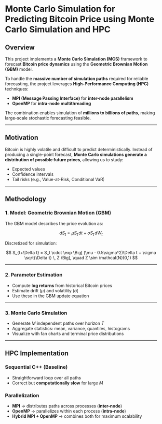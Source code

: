 # Monte Carlo Simulation for Predicting Bitcoin Price using Monte Carlo Simulation and HPC

## Overview
This project implements a **Monte Carlo Simulation (MCS)** framework to forecast **Bitcoin price dynamics** using the **Geometric Brownian Motion (GBM)** model.  

To handle the **massive number of simulation paths** required for reliable forecasting, the project leverages **High-Performance Computing (HPC)** techniques:  
- **MPI (Message Passing Interface)** for **inter-node parallelism**  
- **OpenMP** for **intra-node multithreading**  

The combination enables simulation of **millions to billions of paths**, making large-scale stochastic forecasting feasible.

---

## Motivation
Bitcoin is highly volatile and difficult to predict deterministically. Instead of producing a single-point forecast, **Monte Carlo simulations generate a distribution of possible future prices**, allowing us to study:
- Expected values  
- Confidence intervals  
- Tail risks (e.g., Value-at-Risk, Conditional VaR)  

---

## Methodology

### 1. Model: Geometric Brownian Motion (GBM)
The GBM model describes the price evolution as:

$$
dS_t = \mu S_t \, dt + \sigma S_t \, dW_t
$$

Discretized for simulation:

$$
S_{t+\Delta t} = S_t \cdot \exp \Big[ (\mu - 0.5\sigma^2)\Delta t + \sigma \sqrt{\Delta t} \, Z \Big], \quad Z \sim \mathcal{N}(0,1)
$$

---

### 2. Parameter Estimation
- Compute **log returns** from historical Bitcoin prices  
- Estimate drift ($\mu$) and volatility ($\sigma$)  
- Use these in the GBM update equation  

---

### 3. Monte Carlo Simulation
- Generate $M$ independent paths over horizon $T$  
- Aggregate statistics: mean, variance, quantiles, histograms  
- Visualize with fan charts and terminal price distributions  

---

##  HPC Implementation

### Sequential C++ (Baseline)
- Straightforward loop over all paths  
- Correct but **computationally slow** for large $M$  

### Parallelization
- **MPI** → distributes paths across processes (**inter-node**)  
- **OpenMP** → parallelizes within each process (**intra-node**)  
- **Hybrid MPI + OpenMP** → combines both for maximum scalability  

